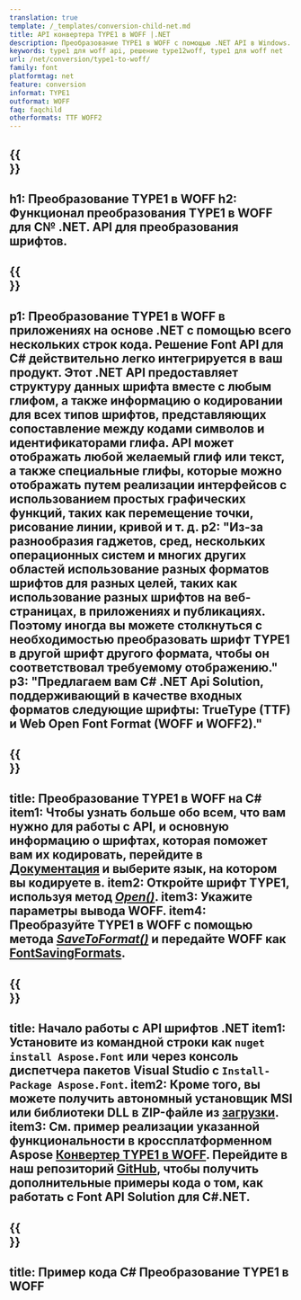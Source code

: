```yaml
---
translation: true
template: /_templates/conversion-child-net.md
title: API конвертера TYPE1 в WOFF |.NET
description: Преобразование TYPE1 в WOFF с помощью .NET API в Windows. Интегрируйте эту встроенную функцию преобразования шрифтов TYPE1 в WOFF в свое собственное решение.
keywords: type1 для woff api, решение type12woff, type1 для woff net
url: /net/conversion/type1-to-woff/
family: font
platformtag: net
feature: conversion
informat: TYPE1
outformat: WOFF
faq: faqchild
otherformats: TTF WOFF2
---
```


{{<section banner>}}
---
h1: Преобразование TYPE1 в WOFF
h2: Функционал преобразования TYPE1 в WOFF для C№ .NET. API для преобразования шрифтов.
---

{{<section overview>}}
---
p1: Преобразование TYPE1 в WOFF в приложениях на основе .NET с помощью всего нескольких строк кода. Решение Font API для С# действительно легко интегрируется в ваш продукт. Этот .NET API предоставляет структуру данных шрифта вместе с любым глифом, а также информацию о кодировании для всех типов шрифтов, представляющих сопоставление между кодами символов и идентификаторами глифа. API может отображать любой желаемый глиф или текст, а также специальные глифы, которые можно отображать путем реализации интерфейсов с использованием простых графических функций, таких как перемещение точки, рисование линии, кривой и т. д.
p2: "Из-за разнообразия гаджетов, сред, нескольких операционных систем и многих других областей использование разных форматов шрифтов для разных целей, таких как использование разных шрифтов на веб-страницах, в приложениях и публикациях. Поэтому иногда вы можете столкнуться с необходимостью преобразовать шрифт TYPE1 в другой шрифт другого формата, чтобы он соответствовал требуемому отображению."
p3: "Предлагаем вам С# .NET Api Solution, поддерживающий в качестве входных форматов следующие шрифты: TrueType (TTF) и Web Open Font Format (WOFF и WOFF2)."
---

{{<section feature1>}}
---
title: Преобразование TYPE1 в WOFF на C#
item1: Чтобы узнать больше обо всем, что вам нужно для работы с API, и основную информацию о шрифтах, которая поможет вам их кодировать, перейдите в [Документация](https://docs.aspose.com/font/) и выберите язык, на котором вы кодируете в.
item2: Откройте шрифт TYPE1, используя метод [*Open()*](https://reference.aspose.com/font/net/aspose.font/font/open/).
item3: Укажите параметры вывода WOFF.
item4: Преобразуйте TYPE1 в WOFF с помощью метода [*SaveToFormat()*](https://reference.aspose.com/font/net/aspose.font/font/savetoformat/) и передайте WOFF как [FontSavingFormats](https://reference.aspose.com/font/net/aspose.font/fontsavingformats/).
---

{{<section feature2>}}
---
title: Начало работы с API шрифтов .NET
item1: Установите из командной строки как ```nuget install Aspose.Font``` или через консоль диспетчера пакетов Visual Studio с ```Install-Package Aspose.Font```.
item2: Кроме того, вы можете получить автономный установщик MSI или библиотеки DLL в ZIP-файле из [загрузки](https://releases.aspose.com/font/net/).
item3: См. пример реализации указанной функциональности в кроссплатформенном Aspose [Конвертер TYPE1 в WOFF](https://products.aspose.app/font/conversion/type1-to-woff). Перейдите в наш репозиторий [GitHub](https://github.com/aspose-font/Aspose.Font-Documentation/tree/master/net-examples), чтобы получить дополнительные примеры кода о том, как работать с Font API Solution для C#.NET.
---

{{<section codeexample>}}
---
title: Пример кода C# Преобразование TYPE1 в WOFF
---